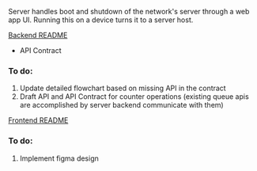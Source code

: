 Server handles boot and shutdown of the network's server through a web app UI.
Running this on a device turns it to a server host.

[Backend README](backend/SERVER_README.md)
- API Contract
### To do:
1. Update detailed flowchart based on missing API in the contract
2. Draft API and API Contract for counter operations (existing queue apis are accomplished by server backend communicate with them)



[Frontend README](frontend/README.md)
### To do:
1. Implement figma design

